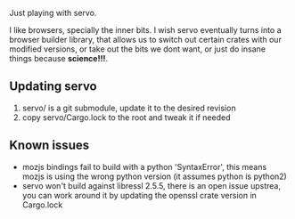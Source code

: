 
Just playing with servo.

I like browsers, specially the inner bits. I wish servo eventually turns into a browser builder library, that allows us to switch out certain crates with our modified versions, or take out the bits we dont want, or just do insane things because **science!!!**.

## Updating servo

1. servo/ is a git submodule, update it to the desired revision
2. copy servo/Cargo.lock to the root and tweak it if needed

## Known issues

- mozjs bindings fail to build with a python 'SyntaxError', this means mozjs is using the wrong python version (it assumes python is python2)
- servo won't build against libressl 2.5.5, there is an open issue upstrea, you can work around it by updating the openssl crate version in Cargo.lock

